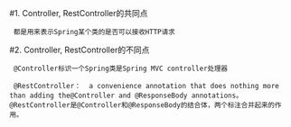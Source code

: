 #1. Controller, RestController的共同点

     都是用来表示Spring某个类的是否可以接收HTTP请求
     
#2.  Controller, RestController的不同点

     @Controller标识一个Spring类是Spring MVC controller处理器

     @RestController：  a convenience annotation that does nothing more than adding the@Controller and @ResponseBody annotations。  @RestController是@Controller和@ResponseBody的结合体，两个标注合并起来的作用。
